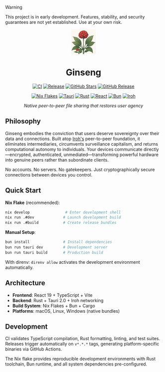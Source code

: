 > [!WARNING]
> This project is in early development. Features, stability, and security guarantees are not yet established. Use at your own risk.

<div align="center">

<img src="src-tauri/icons/128x128.png" alt="Ginseng" width="80" height="80">

# Ginseng

[![CI](https://github.com/alDuncanson/ginseng/actions/workflows/ci.yml/badge.svg)](https://github.com/alDuncanson/ginseng/actions/workflows/ci.yml)
[![Release](https://github.com/alDuncanson/ginseng/actions/workflows/release.yml/badge.svg)](https://github.com/alDuncanson/ginseng/releases)
[![GitHub Stars](https://img.shields.io/github/stars/alDuncanson/ginseng?style=flat-square)](https://github.com/alDuncanson/ginseng/stargazers)
[![GitHub Release](https://img.shields.io/github/v/release/alDuncanson/ginseng?style=flat-square)](https://github.com/alDuncanson/ginseng/releases)

[![Nix Flakes](https://img.shields.io/badge/Nix-Flakes-5277C3?style=flat-square&logo=nixos)](https://nixos.org)
[![Tauri](https://img.shields.io/badge/Tauri-2.0-24C8DB?style=flat-square&logo=tauri)](https://tauri.app)
[![Rust](https://img.shields.io/badge/Rust-1.80+-000000?style=flat-square&logo=rust)](https://www.rust-lang.org)
[![React](https://img.shields.io/badge/React-19.1-61DAFB?style=flat-square&logo=react)](https://react.dev)
[![Bun](https://img.shields.io/badge/Bun-1.3+-000000?style=flat-square&logo=bun)](https://bun.sh)
[![Iroh](https://img.shields.io/badge/Iroh-0.93-7C7EF0?style=flat-square)](https://iroh.computer)

*Native peer-to-peer file sharing that restores user agency*

</div>

## Philosophy

Ginseng embodies the conviction that users deserve sovereignty over their data and connections. Built atop [Iroh's](https://iroh.computer) peer-to-peer foundation, it eliminates intermediaries, circumvents surveillance capitalism, and returns computational autonomy to individuals. Your devices communicate directly—encrypted, authenticated, unmediated—transforming powerful hardware into genuine peers rather than subordinate clients.

No accounts. No servers. No gatekeepers. Just cryptographically secure connections between devices you control.

## Quick Start

**Nix Flake** (recommended):
```bash
nix develop                # Enter development shell
nix run .#dev             # Launch development build
nix run .#build           # Create release bundles
```

**Manual Setup**:
```bash
bun install               # Install dependencies  
bun run tauri dev         # Development server
bun run tauri build       # Production build
```

With direnv: `direnv allow` activates the development environment automatically.

## Architecture

- **Frontend**: React 19 + TypeScript + Vite
- **Backend**: Rust + Tauri 2.0 + Iroh networking
- **Build System**: Nix Flakes + Bun + Cargo
- **Platforms**: macOS, Linux, Windows (native bundles)

## Development

CI validates TypeScript compilation, Rust formatting, linting, and test suites. Releases trigger automatically on `v*.*.*` tags, generating platform-specific binaries via GitHub Actions.

The Nix flake provides reproducible development environments with Rust toolchain, Bun runtime, and all system dependencies pre-configured.